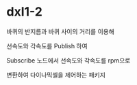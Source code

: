 # dxl1-2

바퀴의 반지름과 바퀴 사이의 거리를 이용해

선속도와 각속도를  Publish 하여

Subscribe 노드에서 선속도와 각속도를 rpm으로

변환하여 다이나믹셀을 제어하는 패키지
